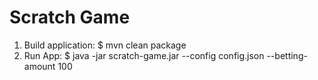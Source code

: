# Scratch Game
1. Build application:
$ mvn clean package
2. Run App:
$ java -jar scratch-game.jar --config config.json --betting-amount 100

